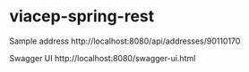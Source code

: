 # viacep-spring-rest

Sample address
http://localhost:8080/api/addresses/90110170

Swagger UI
http://localhost:8080/swagger-ui.html
